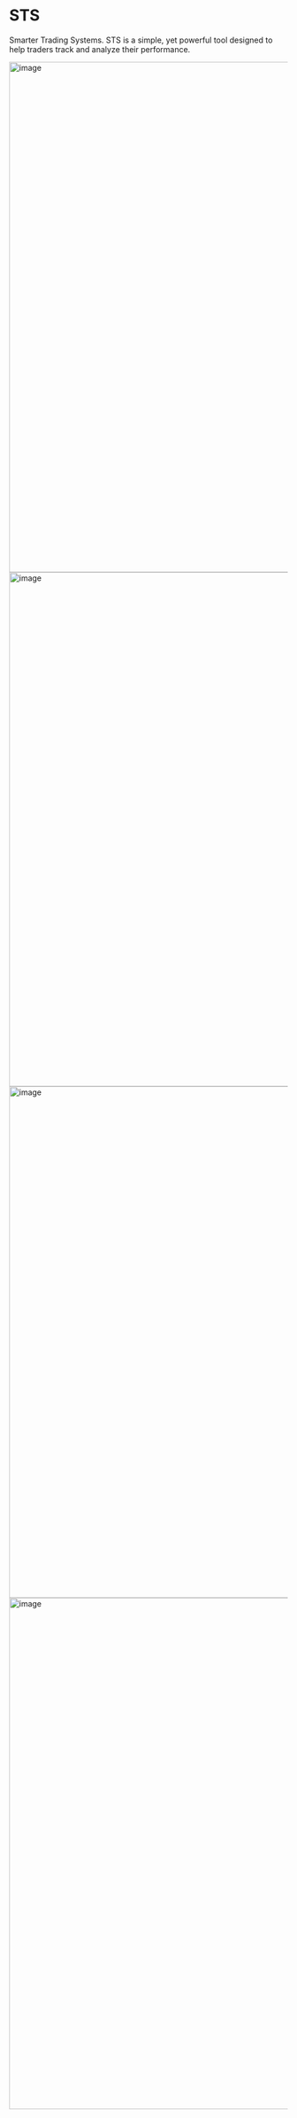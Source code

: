 # STS
Smarter Trading Systems. STS is a simple, yet powerful tool designed to help traders track and analyze their performance. 

<img width="1904" height="921" alt="image" src="https://github.com/user-attachments/assets/5d5f6866-8d40-4ffd-a0b8-53e4cd48e150" />
<img width="1903" height="928" alt="image" src="https://github.com/user-attachments/assets/bd37031f-c143-4cef-b847-cbf05e4009e3" />

<img width="1919" height="923" alt="image" src="https://github.com/user-attachments/assets/bd0bbc53-9523-48a0-a797-20c138901445" />
<img width="1905" height="923" alt="image" src="https://github.com/user-attachments/assets/8c3fd711-d853-4479-a5db-9a7ccdea4696" />

